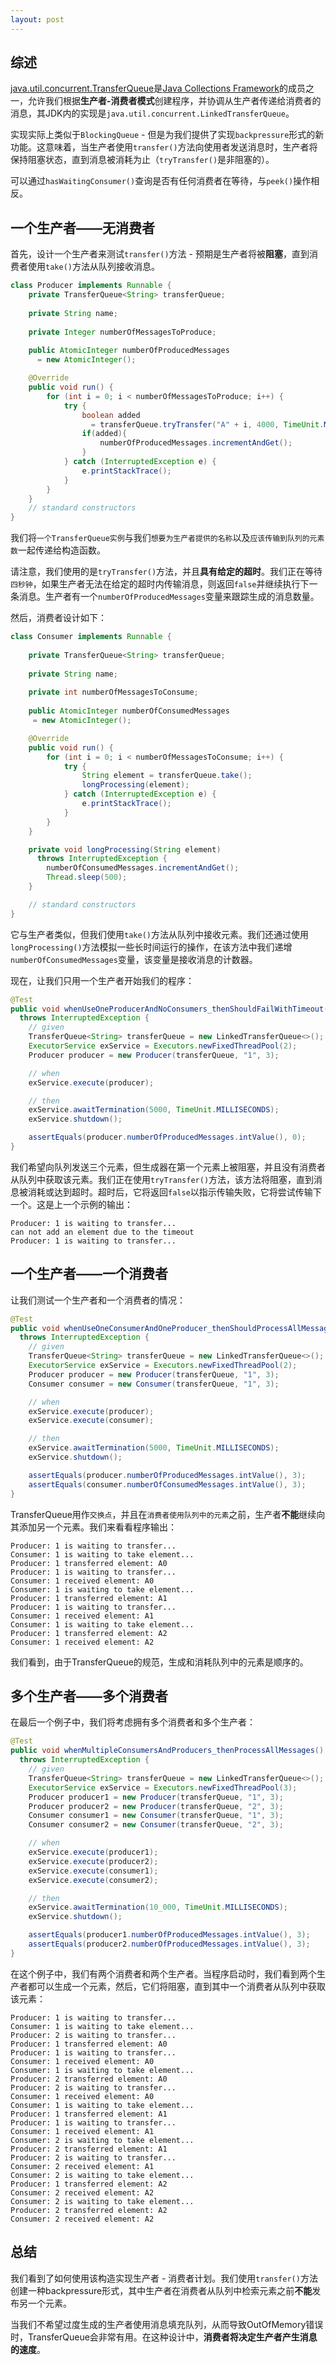 ```yaml
---
layout: post
---
```


## 综述

[java.util.concurrent.TransferQueue](https://docs.oracle.com/javase/8/docs/api/java/util/concurrent/TransferQueue.html)是[Java Collections Framework](https://docs.oracle.com/javase/8/docs/technotes/guides/collections/overview.html)的成员之一，允许我们根据**生产者-消费者模式**创建程序，并协调从生产者传递给消费者的消息，其JDK内的实现是`java.util.concurrent.LinkedTransferQueue`。

实现实际上类似于`BlockingQueue` - 但是为我们提供了实现`backpressure`形式的新功能。这意味着，当生产者使用`transfer()`方法向使用者发送消息时，生产者将保持阻塞状态，直到消息被消耗为止（`tryTransfer()`是非阻塞的）。

可以通过`hasWaitingConsumer()`查询是否有任何消费者在等待，与`peek()`操作相反。

## 一个生产者——无消费者

首先，设计一个生产者来测试`transfer()`方法 - 预期是生产者将被**阻塞**，直到消费者使用`take()`方法从队列接收消息。

```java
class Producer implements Runnable {
    private TransferQueue<String> transferQueue;
  
    private String name;
  
    private Integer numberOfMessagesToProduce;
  
    public AtomicInteger numberOfProducedMessages
      = new AtomicInteger();

    @Override
    public void run() {
        for (int i = 0; i < numberOfMessagesToProduce; i++) {
            try {
                boolean added
                  = transferQueue.tryTransfer("A" + i, 4000, TimeUnit.MILLISECONDS);
                if(added){
                    numberOfProducedMessages.incrementAndGet();
                }
            } catch (InterruptedException e) {
                e.printStackTrace();
            }
        }
    }
    // standard constructors
}
```

我们将`一个TransferQueue实例`与我们`想要为生产者提供的名称`以及`应该传输到队列的元素数`一起传递给构造函数。

请注意，我们使用的是`tryTransfer()`方法，并且**具有给定的超时**。我们正在等待`四秒钟`，如果生产者无法在给定的超时内传输消息，则返回`false`并继续执行下一条消息。生产者有一个`numberOfProducedMessages`变量来跟踪生成的消息数量。

然后，消费者设计如下：

```java
class Consumer implements Runnable {
  
    private TransferQueue<String> transferQueue;
  
    private String name;
  
    private int numberOfMessagesToConsume;
  
    public AtomicInteger numberOfConsumedMessages
     = new AtomicInteger();

    @Override
    public void run() {
        for (int i = 0; i < numberOfMessagesToConsume; i++) {
            try {
                String element = transferQueue.take();
                longProcessing(element);
            } catch (InterruptedException e) {
                e.printStackTrace();
            }
        }
    }

    private void longProcessing(String element)
      throws InterruptedException {
        numberOfConsumedMessages.incrementAndGet();
        Thread.sleep(500);
    }

    // standard constructors
}
```

它与生产者类似，但我们使用`take()`方法从队列中接收元素。我们还通过使用`longProcessing()`方法模拟一些长时间运行的操作，在该方法中我们递增`numberOfConsumedMessages`变量，该变量是接收消息的计数器。

现在，让我们只用一个生产者开始我们的程序：

```java
@Test
public void whenUseOneProducerAndNoConsumers_thenShouldFailWithTimeout()
  throws InterruptedException {
    // given
    TransferQueue<String> transferQueue = new LinkedTransferQueue<>();
    ExecutorService exService = Executors.newFixedThreadPool(2);
    Producer producer = new Producer(transferQueue, "1", 3);

    // when
    exService.execute(producer);

    // then
    exService.awaitTermination(5000, TimeUnit.MILLISECONDS);
    exService.shutdown();

    assertEquals(producer.numberOfProducedMessages.intValue(), 0);
}
```

我们希望向队列发送三个元素，但生成器在第一个元素上被阻塞，并且没有消费者从队列中获取该元素。我们正在使用`tryTransfer()`方法，该方法将阻塞，直到消息被消耗或达到超时。超时后，它将返回`false`以指示传输失败，它将尝试传输下一个。这是上一个示例的输出：

```plain
Producer: 1 is waiting to transfer...
can not add an element due to the timeout
Producer: 1 is waiting to transfer...
```

## 一个生产者——一个消费者

让我们测试一个生产者和一个消费者的情况：

```java
@Test
public void whenUseOneConsumerAndOneProducer_thenShouldProcessAllMessages()
  throws InterruptedException {
    // given
    TransferQueue<String> transferQueue = new LinkedTransferQueue<>();
    ExecutorService exService = Executors.newFixedThreadPool(2);
    Producer producer = new Producer(transferQueue, "1", 3);
    Consumer consumer = new Consumer(transferQueue, "1", 3);

    // when
    exService.execute(producer);
    exService.execute(consumer);

    // then
    exService.awaitTermination(5000, TimeUnit.MILLISECONDS);
    exService.shutdown();

    assertEquals(producer.numberOfProducedMessages.intValue(), 3);
    assertEquals(consumer.numberOfConsumedMessages.intValue(), 3);
}
```

TransferQueue用作`交换点`，并且在`消费者使用队列中的元素`之前，生产者**不能**继续向其添加另一个元素。我们来看看程序输出：

```plain
Producer: 1 is waiting to transfer...
Consumer: 1 is waiting to take element...
Producer: 1 transferred element: A0
Producer: 1 is waiting to transfer...
Consumer: 1 received element: A0
Consumer: 1 is waiting to take element...
Producer: 1 transferred element: A1
Producer: 1 is waiting to transfer...
Consumer: 1 received element: A1
Consumer: 1 is waiting to take element...
Producer: 1 transferred element: A2
Consumer: 1 received element: A2
```

我们看到，由于TransferQueue的规范，生成和消耗队列中的元素是顺序的。

## 多个生产者——多个消费者

在最后一个例子中，我们将考虑拥有多个消费者和多个生产者：

```java
@Test
public void whenMultipleConsumersAndProducers_thenProcessAllMessages()
  throws InterruptedException {
    // given
    TransferQueue<String> transferQueue = new LinkedTransferQueue<>();
    ExecutorService exService = Executors.newFixedThreadPool(3);
    Producer producer1 = new Producer(transferQueue, "1", 3);
    Producer producer2 = new Producer(transferQueue, "2", 3);
    Consumer consumer1 = new Consumer(transferQueue, "1", 3);
    Consumer consumer2 = new Consumer(transferQueue, "2", 3);

    // when
    exService.execute(producer1);
    exService.execute(producer2);
    exService.execute(consumer1);
    exService.execute(consumer2);

    // then
    exService.awaitTermination(10_000, TimeUnit.MILLISECONDS);
    exService.shutdown();

    assertEquals(producer1.numberOfProducedMessages.intValue(), 3);
    assertEquals(producer2.numberOfProducedMessages.intValue(), 3);
}
```

在这个例子中，我们有两个消费者和两个生产者。当程序启动时，我们看到两个生产者都可以生成一个元素，然后，它们将阻塞，直到其中一个消费者从队列中获取该元素：

```plain
Producer: 1 is waiting to transfer...
Consumer: 1 is waiting to take element...
Producer: 2 is waiting to transfer...
Producer: 1 transferred element: A0
Producer: 1 is waiting to transfer...
Consumer: 1 received element: A0
Consumer: 1 is waiting to take element...
Producer: 2 transferred element: A0
Producer: 2 is waiting to transfer...
Consumer: 1 received element: A0
Consumer: 1 is waiting to take element...
Producer: 1 transferred element: A1
Producer: 1 is waiting to transfer...
Consumer: 1 received element: A1
Consumer: 2 is waiting to take element...
Producer: 2 transferred element: A1
Producer: 2 is waiting to transfer...
Consumer: 2 received element: A1
Consumer: 2 is waiting to take element...
Producer: 1 transferred element: A2
Consumer: 2 received element: A2
Consumer: 2 is waiting to take element...
Producer: 2 transferred element: A2
Consumer: 2 received element: A2
```

## 总结

我们看到了如何使用该构造实现生产者 - 消费者计划。我们使用`transfer()`方法创建一种backpressure形式，其中生产者在消费者从队列中检索元素之前**不能**发布另一个元素。

当我们不希望过度生成的生产者使用消息填充队列，从而导致OutOfMemory错误时，TransferQueue会非常有用。在这种设计中，**消费者将决定生产者产生消息的速度**。